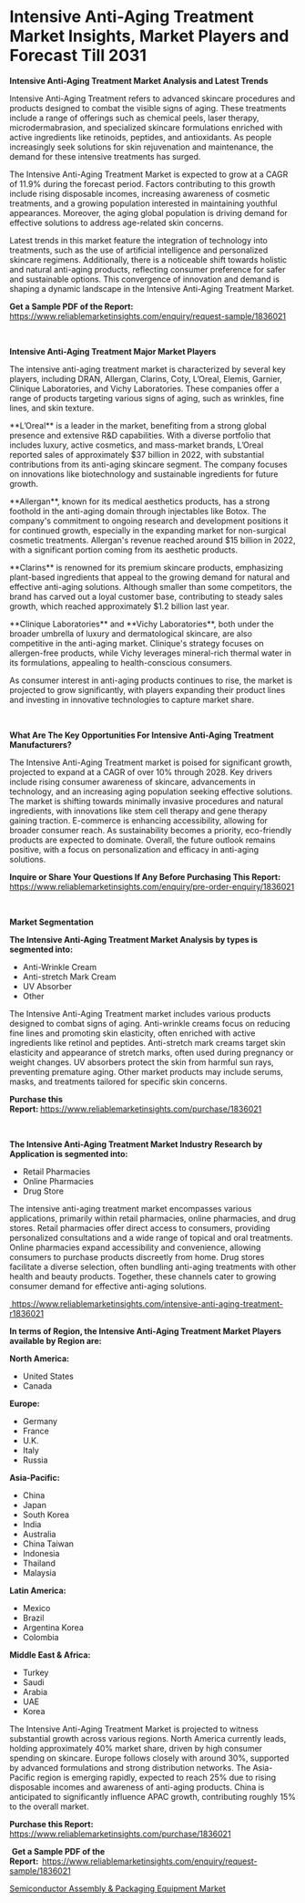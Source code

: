 <p><h1>Intensive Anti-Aging Treatment Market Insights, Market Players and Forecast Till 2031</h1></p><p><strong>Intensive Anti-Aging Treatment Market Analysis and Latest Trends</strong></p>
<p><p>Intensive Anti-Aging Treatment refers to advanced skincare procedures and products designed to combat the visible signs of aging. These treatments include a range of offerings such as chemical peels, laser therapy, microdermabrasion, and specialized skincare formulations enriched with active ingredients like retinoids, peptides, and antioxidants. As people increasingly seek solutions for skin rejuvenation and maintenance, the demand for these intensive treatments has surged.</p><p>The Intensive Anti-Aging Treatment Market is expected to grow at a CAGR of 11.9% during the forecast period. Factors contributing to this growth include rising disposable incomes, increasing awareness of cosmetic treatments, and a growing population interested in maintaining youthful appearances. Moreover, the aging global population is driving demand for effective solutions to address age-related skin concerns. </p><p>Latest trends in this market feature the integration of technology into treatments, such as the use of artificial intelligence and personalized skincare regimens. Additionally, there is a noticeable shift towards holistic and natural anti-aging products, reflecting consumer preference for safer and sustainable options. This convergence of innovation and demand is shaping a dynamic landscape in the Intensive Anti-Aging Treatment Market.</p></p>
<p><strong>Get a Sample PDF of the Report:&nbsp;</strong> <a href="https://www.reliablemarketinsights.com/enquiry/request-sample/1836021?utm_campaign=1789&utm_medium=2&utm_source=Github&utm_content=ia&utm_term=31122024&utm_id=intensive-anti-aging-treatment">https://www.reliablemarketinsights.com/enquiry/request-sample/1836021</a></p>
<p>&nbsp;</p>
<p><strong>Intensive Anti-Aging Treatment Major Market Players</strong></p>
<p><p>The intensive anti-aging treatment market is characterized by several key players, including DRAN, Allergan, Clarins, Coty, L’Oreal, Elemis, Garnier, Clinique Laboratories, and Vichy Laboratories. These companies offer a range of products targeting various signs of aging, such as wrinkles, fine lines, and skin texture.</p><p>**L’Oreal** is a leader in the market, benefiting from a strong global presence and extensive R&D capabilities. With a diverse portfolio that includes luxury, active cosmetics, and mass-market brands, L’Oreal reported sales of approximately $37 billion in 2022, with substantial contributions from its anti-aging skincare segment. The company focuses on innovations like biotechnology and sustainable ingredients for future growth.</p><p>**Allergan**, known for its medical aesthetics products, has a strong foothold in the anti-aging domain through injectables like Botox. The company's commitment to ongoing research and development positions it for continued growth, especially in the expanding market for non-surgical cosmetic treatments. Allergan's revenue reached around $15 billion in 2022, with a significant portion coming from its aesthetic products.</p><p>**Clarins** is renowned for its premium skincare products, emphasizing plant-based ingredients that appeal to the growing demand for natural and effective anti-aging solutions. Although smaller than some competitors, the brand has carved out a loyal customer base, contributing to steady sales growth, which reached approximately $1.2 billion last year.</p><p>**Clinique Laboratories** and **Vichy Laboratories**, both under the broader umbrella of luxury and dermatological skincare, are also competitive in the anti-aging market. Clinique's strategy focuses on allergen-free products, while Vichy leverages mineral-rich thermal water in its formulations, appealing to health-conscious consumers.</p><p>As consumer interest in anti-aging products continues to rise, the market is projected to grow significantly, with players expanding their product lines and investing in innovative technologies to capture market share.</p></p>
<p>&nbsp;</p>
<p><strong>What Are The Key Opportunities For Intensive Anti-Aging Treatment Manufacturers?</strong></p>
<p><p>The Intensive Anti-Aging Treatment market is poised for significant growth, projected to expand at a CAGR of over 10% through 2028. Key drivers include rising consumer awareness of skincare, advancements in technology, and an increasing aging population seeking effective solutions. The market is shifting towards minimally invasive procedures and natural ingredients, with innovations like stem cell therapy and gene therapy gaining traction. E-commerce is enhancing accessibility, allowing for broader consumer reach. As sustainability becomes a priority, eco-friendly products are expected to dominate. Overall, the future outlook remains positive, with a focus on personalization and efficacy in anti-aging solutions.</p></p>
<p><strong>Inquire or Share Your Questions If Any Before Purchasing This Report:</strong> <a href="https://www.reliablemarketinsights.com/enquiry/pre-order-enquiry/1836021?utm_campaign=1789&utm_medium=2&utm_source=Github&utm_content=ia&utm_term=31122024&utm_id=intensive-anti-aging-treatment">https://www.reliablemarketinsights.com/enquiry/pre-order-enquiry/1836021</a></p>
<p>&nbsp;</p>
<p><strong>Market Segmentation</strong></p>
<p><strong>The Intensive Anti-Aging Treatment Market Analysis by types is segmented into:</strong></p>
<p><ul><li>Anti-Wrinkle Cream</li><li>Anti-stretch Mark Cream</li><li>UV Absorber</li><li>Other</li></ul></p>
<p><p>The Intensive Anti-Aging Treatment market includes various products designed to combat signs of aging. Anti-wrinkle creams focus on reducing fine lines and promoting skin elasticity, often enriched with active ingredients like retinol and peptides. Anti-stretch mark creams target skin elasticity and appearance of stretch marks, often used during pregnancy or weight changes. UV absorbers protect the skin from harmful sun rays, preventing premature aging. Other market products may include serums, masks, and treatments tailored for specific skin concerns.</p></p>
<p><strong>Purchase this Report:&nbsp;</strong><a href="https://www.reliablemarketinsights.com/purchase/1836021?utm_campaign=1789&utm_medium=2&utm_source=Github&utm_content=ia&utm_term=31122024&utm_id=intensive-anti-aging-treatment">https://www.reliablemarketinsights.com/purchase/1836021</a></p>
<p>&nbsp;</p>
<p><strong>The Intensive Anti-Aging Treatment Market Industry Research by Application is segmented into:</strong></p>
<p><ul><li>Retail Pharmacies</li><li>Online Pharmacies</li><li>Drug Store</li></ul></p>
<p><p>The intensive anti-aging treatment market encompasses various applications, primarily within retail pharmacies, online pharmacies, and drug stores. Retail pharmacies offer direct access to consumers, providing personalized consultations and a wide range of topical and oral treatments. Online pharmacies expand accessibility and convenience, allowing consumers to purchase products discreetly from home. Drug stores facilitate a diverse selection, often bundling anti-aging treatments with other health and beauty products. Together, these channels cater to growing consumer demand for effective anti-aging solutions.</p></p>
<p><a href="https://www.reliablemarketinsights.com/intensive-anti-aging-treatment-r1836021?utm_campaign=1789&utm_medium=2&utm_source=Github&utm_content=ia&utm_term=31122024&utm_id=intensive-anti-aging-treatment">&nbsp;https://www.reliablemarketinsights.com/intensive-anti-aging-treatment-r1836021</a></p>
<p><strong>In terms of Region, the Intensive Anti-Aging Treatment Market Players available by Region are:</strong></p>
<p>
    <p> <strong> North America: </strong>
        <ul>
            <li>United States</li>
            <li>Canada</li>
        </ul>
        </p> 
    <p> <strong> Europe: </strong>
        <ul>
            <li>Germany</li>
            <li>France</li>
            <li>U.K.</li>
            <li>Italy</li>
            <li>Russia</li>
        </ul>
        </p> 
    <p> <strong> Asia-Pacific: </strong>
        <ul>
            <li>China</li>
            <li>Japan</li>
            <li>South Korea</li>
            <li>India</li>
            <li>Australia</li>
            <li>China Taiwan</li>
            <li>Indonesia</li>
            <li>Thailand</li>
            <li>Malaysia</li>
        </ul>
        </p> 
    <p> <strong> Latin America: </strong>
        <ul>
            <li>Mexico</li>
            <li>Brazil</li>
            <li>Argentina Korea</li>
            <li>Colombia</li>
        </ul>
        </p> 
    <p> <strong> Middle East & Africa: </strong>
        <ul>
            <li>Turkey</li>
            <li>Saudi</li>
            <li>Arabia</li>
            <li>UAE</li>
            <li>Korea</li>
        </ul>
    </p>
    </p>
<p><p>The Intensive Anti-Aging Treatment Market is projected to witness substantial growth across various regions. North America currently leads, holding approximately 40% market share, driven by high consumer spending on skincare. Europe follows closely with around 30%, supported by advanced formulations and strong distribution networks. The Asia-Pacific region is emerging rapidly, expected to reach 25% due to rising disposable incomes and awareness of anti-aging products. China is anticipated to significantly influence APAC growth, contributing roughly 15% to the overall market.</p></p>
<p><strong>Purchase this Report: </strong><a href="https://www.reliablemarketinsights.com/purchase/1836021?utm_campaign=1789&utm_medium=2&utm_source=Github&utm_content=ia&utm_term=31122024&utm_id=intensive-anti-aging-treatment">https://www.reliablemarketinsights.com/purchase/1836021</a></p>
<p>&nbsp;<strong>Get a Sample PDF of the Report:&nbsp;&nbsp;</strong><a href="https://www.reliablemarketinsights.com/enquiry/request-sample/1836021?utm_campaign=1789&utm_medium=2&utm_source=Github&utm_content=ia&utm_term=31122024&utm_id=intensive-anti-aging-treatment">https://www.reliablemarketinsights.com/enquiry/request-sample/1836021</a></p>
<p><strong></strong></p>
<p><p><a href="https://github.com/mookiesville/Market-Research-Report-List-1/blob/main/semiconductor-assembly-packaging-equipment-market.md?utm_campaign=1789&utm_medium=2&utm_source=Github&utm_content=ia&utm_term=31122024&utm_id=intensive-anti-aging-treatment">Semiconductor Assembly & Packaging Equipment Market</a></p></p>